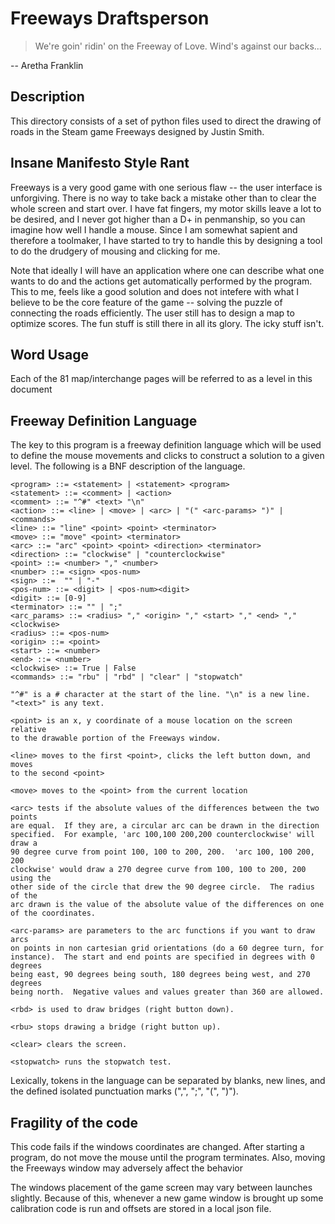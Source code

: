 # Freeways Draftsperson

> We're goin' ridin' on the Freeway of Love. Wind's against our backs...

-- Aretha Franklin

## Description

This directory consists of a set of python files used to direct the drawing
of roads in the Steam game Freeways designed by Justin Smith.

## Insane Manifesto Style Rant

Freeways is a very good game with one serious flaw -- the user interface is
unforgiving.  There is no way to take back a mistake other than to clear the
whole screen and start over.  I have fat fingers, my motor skills leave a lot
to be desired, and I never got higher than a D+ in penmanship, so you can
imagine how well I handle a mouse.  Since I am somewhat sapient and therefore
a toolmaker, I have started to try to handle this by designing a tool to do
the drudgery of mousing and clicking for me.

Note that ideally I will have an application where one can describe what one
wants to do and the actions get automatically performed by the program.
This to me, feels like a good solution and does not intefere with what I believe to be the core feature of the game -- solving the puzzle of
connecting the roads efficiently.  The user still has to design a map to optimize scores.  The fun stuff is still there in all its glory.
The icky stuff isn't.


## Word Usage

Each of the 81 map/interchange pages will be referred to as a level in this
document

## Freeway Definition Language

The key to this program is a freeway definition language which will be used
to define the mouse movements and clicks to construct a solution to a given
level. The following is a BNF description of the language.

```
<program> ::= <statement> | <statement> <program>
<statement> ::= <comment> | <action>
<comment> ::= "^#" <text> "\n"
<action> ::= <line> | <move> | <arc> | "(" <arc-params> ")" | <commands>
<line> ::= "line" <point> <point> <terminator>
<move> ::= "move" <point> <terminator>
<arc> ::= "arc" <point> <point> <direction> <terminator>
<direction> ::= "clockwise" | "counterclockwise"
<point> ::= <number> "," <number>
<number> ::= <sign> <pos-num>
<sign> ::=  "" | "-"
<pos-num> ::= <digit> | <pos-num><digit>
<digit> ::= [0-9]
<terminator> ::= "" | ";"
<arc_params> ::= <radius> "," <origin> "," <start> "," <end> "," <clockwise>
<radius> ::= <pos-num>
<origin> ::= <point>
<start> ::= <number>
<end> ::= <number>
<clockwise> ::= True | False
<commands> ::= "rbu" | "rbd" | "clear" | "stopwatch"

"^#" is a # character at the start of the line. "\n" is a new line.
"<text>" is any text.

<point> is an x, y coordinate of a mouse location on the screen relative
to the drawable portion of the Freeways window.

<line> moves to the first <point>, clicks the left button down, and moves
to the second <point>

<move> moves to the <point> from the current location

<arc> tests if the absolute values of the differences between the two points
are equal.  If they are, a circular arc can be drawn in the direction
specified.  For example, 'arc 100,100 200,200 counterclockwise' will draw a
90 degree curve from point 100, 100 to 200, 200.  'arc 100, 100 200, 200
clockwise' would draw a 270 degree curve from 100, 100 to 200, 200 using the
other side of the circle that drew the 90 degree circle.  The radius of the
arc drawn is the value of the absolute value of the differences on one
of the coordinates.

<arc-params> are parameters to the arc functions if you want to draw arcs
on points in non cartesian grid orientations (do a 60 degree turn, for
instance).  The start and end points are specified in degrees with 0 degrees
being east, 90 degrees being south, 180 degrees being west, and 270 degrees
being north.  Negative values and values greater than 360 are allowed.

<rbd> is used to draw bridges (right button down).

<rbu> stops drawing a bridge (right button up).

<clear> clears the screen.

<stopwatch> runs the stopwatch test.
```

Lexically, tokens in the language can be separated by blanks, new lines, and
the defined isolated punctuation marks (",", ";", "(", ")").

## Fragility of the code

This code fails if the windows coordinates are changed.  After starting
a program, do not move the mouse until the program terminates.  Also,
moving the Freeways window may adversely affect the behavior

The windows placement of the game screen may vary between launches slightly.
Because of this, whenever a new game window is brought up some calibration
code is run and offsets are stored in a local json file.

